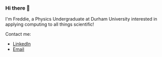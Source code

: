 ### Hi there 👋

I'm Freddie, a Physics Undergraduate at Durham University interested in applying computing to all things scientific!

Contact me:
- [LinkedIn](https://www.linkedin.com/in/freddiebullard/)
- [Email](mailto:freddie.bullard@outlook.com)



<!--
**fs-bullard/fs-bullard** is a ✨ _special_ ✨ repository because its `README.md` (this file) appears on your GitHub profile.

Here are some ideas to get you started:

- 🔭 I’m currently working on ...
- 🌱 I’m currently learning ...
- 👯 I’m looking to collaborate on ...
- 🤔 I’m looking for help with ...
- 💬 Ask me about ...
- 📫 How to reach me: ...
- 😄 Pronouns: ...
- ⚡ Fun fact: ...
-->

